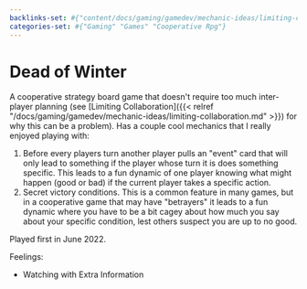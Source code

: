 ```yaml
---
backlinks-set: #{"content/docs/gaming/gamedev/mechanic-ideas/limiting-collaboration.md"}
categories-set: #{"Gaming" "Games" "Cooperative Rpg"}
---
```

# Dead of Winter

A cooperative strategy board game that doesn't require too much inter-player
planning (see [Limiting Collaboration]({{< relref
"/docs/gaming/gamedev/mechanic-ideas/limiting-collaboration.md" >}}) for why
this can be a problem).
Has a couple cool mechanics that I really enjoyed playing with:

1. Before every players turn another player pulls an "event" card that will
   only lead to something if the player whose turn it is does something
   specific. This leads to a fun dynamic of one player knowing what might
   happen (good or bad) if the current player takes a specific action.
1. Secret victory conditions. This is a common feature in many games, but in a
   cooperative game that may have "betrayers" it leads to a fun dynamic where
   you have to be a bit cagey about how much you say about your specific
   condition, lest others suspect you are up to no good.

Played first in June 2022.

Feelings:

 - Watching with Extra Information
